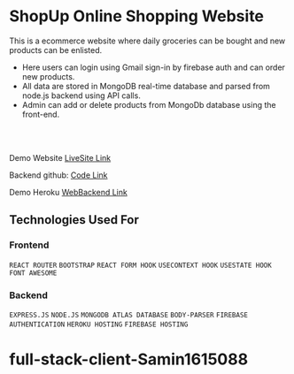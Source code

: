 # ShopUp Online Shopping Website
This is a ecommerce website where daily groceries can be bought and new products can be enlisted.<br/>


- Here users can login using Gmail sign-in by firebase auth and can order new products. 
- All data are stored in MongoDB real-time database and parsed from node.js backend using API calls.
- Admin can add or delete products from MongoDb database using the front-end.


<br/>
<br/>

Demo Website [LiveSite Link](https://shopup-milestone-10.web.app/) 

Backend github: [Code Link](https://blooming-tundra-01056.herokuapp.com/)

Demo Heroku [WebBackend Link](https://blooming-tundra-01056.herokuapp.com/)



## Technologies Used For 

### Frontend

`REACT ROUTER`  `BOOTSTRAP`  `REACT FORM HOOK`  `USECONTEXT HOOK`  `USESTATE HOOK`  `FONT AWESOME`


###  Backend

`EXPRESS.JS`  `NODE.JS`  `MONGODB ATLAS DATABASE`  `BODY-PARSER`  `FIREBASE AUTHENTICATION`  `HEROKU HOSTING`  `FIREBASE HOSTING`

# full-stack-client-Samin1615088

